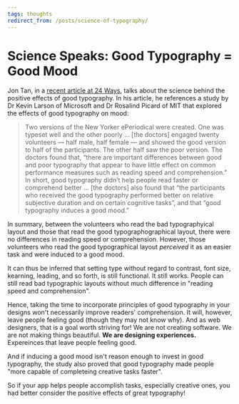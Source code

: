 ```yaml
---
tags: thoughts
redirect_from: /posts/science-of-typography/
---
```


# Science Speaks: Good Typography = Good Mood

Jon Tan, in a [recent article at 24 Ways](http://24ways.org/2012/science/), talks about the science behind the positive effects of good typography. In his article, he references a study by Dr Kevin Larson of Microsoft and Dr Rosalind Picard of MIT that explored the effects of good typography on mood:

> Two versions of the New Yorker ePeriodical were created. One was typeset well and the other poorly … [the doctors] engaged twenty volunteers — half male, half female — and showed the good version to half of the participants. The other half saw the poor version. The doctors found that, “there are important differences between good and poor typography that appear to have little effect on common performance measures such as reading speed and comprehension.” In short, good typography didn’t help people read faster or comprehend better … [the doctors] also found that “the participants who received the good typography performed better on relative subjective duration and on certain cognitive tasks”, and that “good typography induces a good mood.”

In summary, between the volunteers who read the bad typographyical layout and those that read the good typographographical layout, there were no differences in reading speed or comprehension. However, those volunteers who read the good typographical layout *perceived* it as an easier task and were induced to a good mood.

It can thus be inferred that setting type without regard to contrast, font size, kearning, leading, and so forth, is still functional. It still works. People can still read bad typographic layouts without much difference in "reading speed and comprehension".

Hence, taking the time to incorporate principles of good typography in your designs won't necessarily improve readers' comprehension. It will, however, leave people feeling good (though they may not know why). And as web designers, that is a goal worth striving for! We are not creating software. We are not making things beautiful. **We are designing experiences.** Expereinces that leave people feeling good.

And if inducing a good mood isn't reason enough to invest in good typography, the study also proved that good typography made people "more capable of completeing creative tasks faster".

So if your app helps people accomplish tasks, especially creative ones, you had better consider the positive effects of great typography!
